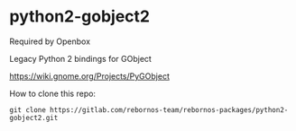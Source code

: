# python2-gobject2

Required by Openbox

Legacy Python 2 bindings for GObject

https://wiki.gnome.org/Projects/PyGObject

How to clone this repo:

```
git clone https://gitlab.com/rebornos-team/rebornos-packages/python2-gobject2.git
```

